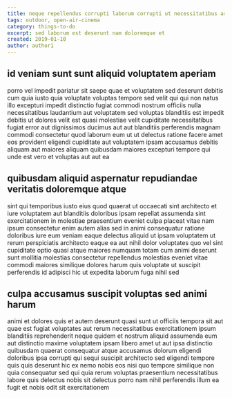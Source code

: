 ```yaml
---
title: neque repellendus corrupti laborum corrupti ut necessitatibus article 5726
tags: outdoor, open-air-cinema
category: things-to-do
excerpt: sed laborum est deserunt nam doloremque et
created: 2019-01-10
author: author1
---
```


## id veniam sunt sunt aliquid voluptatem aperiam

porro vel impedit pariatur sit saepe quae et voluptatem sed deserunt debitis cum quia iusto quia voluptate voluptas tempore sed velit qui qui non natus illo excepturi impedit distinctio fugiat commodi nostrum officiis nulla necessitatibus laudantium aut voluptatem sed voluptas blanditiis est impedit debitis ut dolores velit est quasi molestiae velit cupiditate necessitatibus fugiat error aut dignissimos ducimus aut aut blanditiis perferendis magnam commodi consectetur quod laborum eum ut ut delectus ratione facere amet eos provident eligendi cupiditate aut voluptatem ipsam accusamus debitis aliquam aut maiores aliquam quibusdam maiores excepturi tempore qui unde est vero et voluptas aut aut ea

## quibusdam aliquid aspernatur repudiandae veritatis doloremque atque

sint qui temporibus iusto eius quod quaerat ut occaecati sint architecto et iure voluptatem aut blanditiis doloribus ipsam repellat assumenda sint exercitationem in molestiae praesentium eveniet culpa placeat vitae nam ipsum consectetur enim autem alias sed in animi consequatur ratione doloribus iure eum veniam eaque delectus aliquid ut ipsam voluptatem ut rerum perspiciatis architecto eaque ea aut nihil dolor voluptates quo vel sint cupiditate optio quasi atque maiores numquam totam cum animi deserunt sunt mollitia molestias consectetur repellendus molestias eveniet vitae commodi maiores similique dolores harum quis voluptate ut suscipit perferendis id adipisci hic ut expedita laborum fuga nihil sed

## culpa accusamus suscipit voluptas sed animi harum

animi et dolores quis et autem deserunt quasi sunt ut officiis tempora sit aut quae est fugiat voluptates aut rerum necessitatibus exercitationem ipsum blanditiis reprehenderit neque quidem et nostrum aliquid assumenda eum aut distinctio maxime voluptatem ipsam libero amet ut aut ipsa distinctio quibusdam quaerat consequatur atque accusamus dolorum eligendi doloribus ipsa corrupti qui sequi suscipit architecto sed eligendi tempore quis quis deserunt hic ex nemo nobis eos nisi quo tempore similique non quia consequatur sed qui quia rerum voluptas praesentium necessitatibus labore quis delectus nobis sit delectus porro nam nihil perferendis illum ea fugit et nobis odit sit exercitationem

